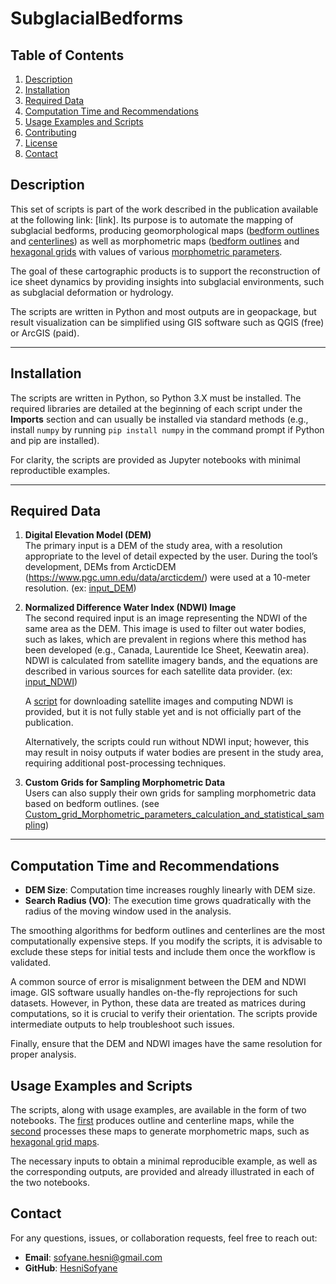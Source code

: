 # SubglacialBedforms  


## Table of Contents  
1. [Description](#description)  
2. [Installation](#installation)  
3. [Required Data](#required-data)  
4. [Computation Time and Recommendations](#computation-time-and-recommendations)  
5. [Usage Examples and Scripts](#usage-examples-and-scripts)  
6. [Contributing](#contributing)  
7. [License](#license)  
8. [Contact](#contact)  





## Description  
This set of scripts is part of the work described in the publication available at the following link: [link]. Its purpose is to automate the mapping of subglacial bedforms, producing geomorphological maps ([bedform outlines](Outlines_and_centerlines_delineation/smoothed_outlines.gpkg) and [centerlines](Outlines_and_centerlines_delineation/smoothed_centerlines.gpkg)) as well as morphometric maps ([bedform outlines](Morphometric_parameters_calculation_and_statistical_sampling/outlines_with_morphometrics.gpkg) and [hexagonal grids](Morphometric_parameters_calculation_and_statistical_sampling/hexagonal_grid_with_morphometrics.gpkg) with values of various [morphometric parameters](/Documentation/Morphometric_parameters.md).  

The goal of these cartographic products is to support the reconstruction of ice sheet dynamics by providing insights into subglacial environments, such as subglacial deformation or hydrology.

The scripts are written in Python and most outputs are in geopackage, but result visualization can be simplified using GIS software such as QGIS (free) or ArcGIS (paid).  

---

## Installation  
The scripts are written in Python, so Python 3.X must be installed. The required libraries are detailed at the beginning of each script under the **Imports** section and can usually be installed via standard methods (e.g., install `numpy` by running `pip install numpy` in the command prompt if Python and pip are installed).  

For clarity, the scripts are provided as Jupyter notebooks with minimal reproductible examples.  

---

## Required Data  

1. **Digital Elevation Model (DEM)**  
   The primary input is a DEM of the study area, with a resolution appropriate to the level of detail expected by the user. During the tool’s development, DEMs from ArcticDEM (https://www.pgc.umn.edu/data/arcticdem/) were used at a 10-meter resolution. (ex: [input_DEM](/Outlines_and_centerlines_delineation/input_DEM.tif))

2. **Normalized Difference Water Index (NDWI) Image**  
   The second required input is an image representing the NDWI of the same area as the DEM. This image is used to filter out water bodies, such as lakes, which are prevalent in regions where this method has been developed (e.g., Canada, Laurentide Ice Sheet, Keewatin area). NDWI is calculated from satellite imagery bands, and the equations are described in various sources for each satellite data provider.  (ex: [input_NDWI](/Outlines_and_centerlines_delineation/input_NDWI.tif))

   A [script](/NDWI/NDWI_download_notebook.ipynb) for downloading satellite images and computing NDWI is provided, but it is not fully stable yet and is not officially part of the publication.  

   Alternatively, the scripts could run without NDWI input; however, this may result in noisy outputs if water bodies are present in the study area, requiring additional post-processing techniques.  

3. **Custom Grids for Sampling Morphometric Data**  
   Users can also supply their own grids for sampling morphometric data based on bedform outlines. (see [Custom_grid_Morphometric_parameters_calculation_and_statistical_sampling](Morphometric_parameters_calculation_and_statistical_sampling/Custom_grid_Morphometric_parameters_calculation_and_statistical_sampling.ipynb))

---

## Computation Time and Recommendations  
- **DEM Size**: Computation time increases roughly linearly with DEM size.  
- **Search Radius (VO)**: The execution time grows quadratically with the radius of the moving window used in the analysis.  

The smoothing algorithms for bedform outlines and centerlines are the most computationally expensive steps. If you modify the scripts, it is advisable to exclude these steps for initial tests and include them once the workflow is validated.  

A common source of error is misalignment between the DEM and NDWI image. GIS software usually handles on-the-fly reprojections for such datasets. However, in Python, these data are treated as matrices during computations, so it is crucial to verify their orientation. The scripts provide intermediate outputs to help troubleshoot such issues.  

Finally, ensure that the DEM and NDWI images have the same resolution for proper analysis.


## Usage Examples and Scripts

The scripts, along with usage examples, are available in the form of two notebooks. The [first](Outlines_and_centerlines_delineation/Outlines_and_centerlines_delineation.ipynb) produces outline and centerline maps, while the [second](Morphometric_parameters_calculation_and_statistical_sampling/Morphometric_parameters_calculation_and_statistical_sampling.ipynb) processes these maps to generate morphometric maps, such as [hexagonal grid maps](Morphometric_parameters_calculation_and_statistical_sampling/hexagonal_grid_with_morphometrics.gpkg).

The necessary inputs to obtain a minimal reproducible example, as well as the corresponding outputs, are provided and already illustrated in each of the two notebooks.

## Contact  
For any questions, issues, or collaboration requests, feel free to reach out:  
- **Email**: sofyane.hesni@gmail.com 
- **GitHub**: [HesniSofyane](https://github.com/HesniSofyane)  

